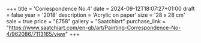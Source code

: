 +++
title = 'Correspondence No.4'
date = 2024-09-12T18:07:27+01:00
draft = false
year = '2018'
description = 'Acrylic on paper'
size = '28 x 28 cm'
sale = true
price = "£758"
gallery = "Saatchiart"
purchase_link = "https://www.saatchiart.com/en-gb/art/Painting-Correspondence-No-4/962086/7113165/view"
+++
